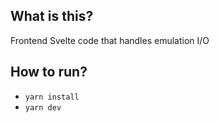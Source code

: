 


## What is this? 

Frontend Svelte code that handles emulation I/O 


## How to run?
- `yarn install`
- `yarn dev`

